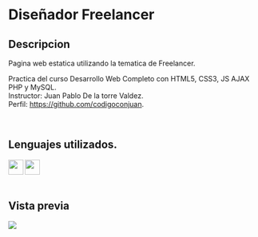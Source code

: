 # Diseñador Freelancer

## Descripcion
Pagina web estatica utilizando la tematica de Freelancer.

Practica del curso Desarrollo Web Completo con HTML5, CSS3, JS AJAX PHP y MySQL.  
Instructor: Juan Pablo De la torre Valdez.  
Perfil: https://github.com/codigoconjuan.  

<br />

## Lenguajes utilizados.

<img align="left" src="https://drive.google.com/uc?export=view&id=1eMyMFeL5wBSPQmf_6-meAVGLIscnS-S1" width="30" height="30" />
<img align="left" src="https://drive.google.com/uc?export=view&id=1tyZ3VhVjEcxU3RaRsazIiQlXMMxX8JtZ" width="30" height="30" />



<br /><br /><br />

## Vista previa

[<img align="left" src="https://drive.google.com/uc?export=view&id=1g07Pwa2DeBafGdB2RFMbmBmJ_zquGQvz" />][proyectoImagenes]

[proyectoImagenes]: https://drive.google.com/drive/folders/1rP4HOD6s4A3y6UbY1vuIs2AVJCn9XkA0?usp=sharing

